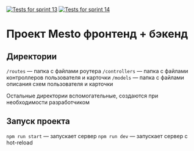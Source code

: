 [![Tests for sprint 13](https://github.com/oozodozo/express-mesto-gha/actions/workflows/tests-13-sprint.yml/badge.svg)](https://github.com/oozodozo/express-mesto-gha/actions/workflows/tests-13-sprint.yml) 
[![Tests for sprint 14](https://github.com/oozodozo/express-mesto-gha/actions/workflows/tests-14-sprint.yml/badge.svg)](https://github.com/oozodozo/express-mesto-gha/actions/workflows/tests-14-sprint.yml)
# Проект Mesto фронтенд + бэкенд


## Директории

`/routes` — папка с файлами роутера
`/controllers` — папка с файлами контроллеров пользователя и карточки
`/models` — папка с файлами описания схем пользователя и карточки

Остальные директории вспомогательные, создаются при необходимости разработчиком

## Запуск проекта

`npm run start` — запускает сервер
`npm run dev` — запускает сервер с hot-reload
